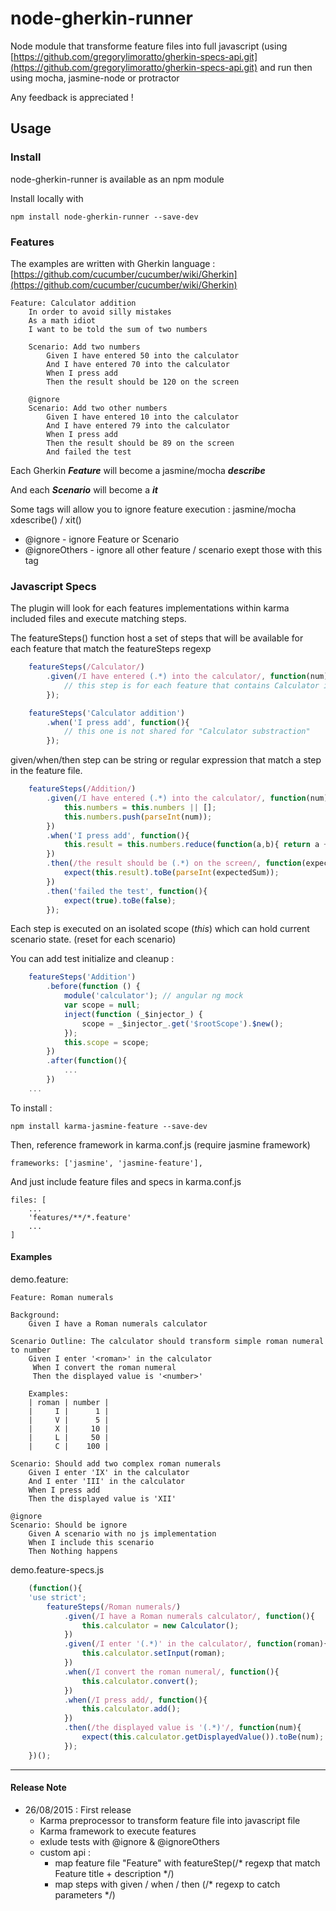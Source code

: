 # node-gherkin-runner

Node module that transforme feature files into full javascript (using [https://github.com/gregorylimoratto/gherkin-specs-api.git](https://github.com/gregorylimoratto/gherkin-specs-api.git) 
and run then using mocha, jasmine-node or protractor

Any feedback is appreciated ! 

## Usage

### Install

node-gherkin-runner is available as an npm module

Install locally with

	npm install node-gherkin-runner --save-dev


### Features

The examples are written with Gherkin language : [https://github.com/cucumber/cucumber/wiki/Gherkin](https://github.com/cucumber/cucumber/wiki/Gherkin)

	Feature: Calculator addition 
		In order to avoid silly mistakes
		As a math idiot
		I want to be told the sum of two numbers
	
		Scenario: Add two numbers
			Given I have entered 50 into the calculator
			And I have entered 70 into the calculator
			When I press add
			Then the result should be 120 on the screen

		@ignore
		Scenario: Add two other numbers
			Given I have entered 10 into the calculator
			And I have entered 79 into the calculator
			When I press add
			Then the result should be 89 on the screen
			And failed the test


Each Gherkin ***Feature*** will become a jasmine/mocha ***describe***

And each ***Scenario*** will become a ***it***

Some tags will allow you to ignore feature execution : jasmine/mocha xdescribe() / xit()

- @ignore - ignore Feature or Scenario
- @ignoreOthers - ignore all other feature / scenario exept those with this tag

### Javascript Specs



The plugin will look for each features implementations within karma included files and execute matching steps.

The featureSteps() function host a set of steps that will be available for each feature that match the featureSteps regexp

```javascript
	featureSteps(/Calculator/)
		.given(/I have entered (.*) into the calculator/, function(num){
			// this step is for each feature that contains Calculator in title 
		});

	featureSteps('Calculator addition')
		.when('I press add', function(){
			// this one is not shared for "Calculator substraction"
		});
```

given/when/then step can be string or regular expression that match a step in the feature file.

```javascript
	featureSteps(/Addition/)
		.given(/I have entered (.*) into the calculator/, function(num){
			this.numbers = this.numbers || [];
			this.numbers.push(parseInt(num));
		})
		.when('I press add', function(){
			this.result = this.numbers.reduce(function(a,b){ return a + b },0);
		})
		.then(/the result should be (.*) on the screen/, function(expectedSum){
			expect(this.result).toBe(parseInt(expectedSum));
		})
		.then('failed the test', function(){
			expect(true).toBe(false);
		});
```

Each step is executed on an isolated scope (*this*) which can hold current scenario state. (reset for each scenario)

You can add test initialize and cleanup :

```javascript
	featureSteps('Addition')
	 	.before(function () {
			module('calculator'); // angular ng mock
			var scope = null;
			inject(function (_$injector_) {
				scope = _$injector_.get('$rootScope').$new();
			}); 
	       	this.scope = scope;
	    })
		.after(function(){
			...
		})
	...
```

To install :

	npm install karma-jasmine-feature --save-dev

Then, reference framework in karma.conf.js (require jasmine framework)

	frameworks: ['jasmine', 'jasmine-feature'],


And just include feature files and specs in karma.conf.js

	files: [
		...
		'features/**/*.feature'
		...
	]



#### Examples


demo.feature: 

	Feature: Roman numerals

	Background: 
		Given I have a Roman numerals calculator
		
	Scenario Outline: The calculator should transform simple roman numeral to number     
	    Given I enter '<roman>' in the calculator
	     When I convert the roman numeral
	     Then the displayed value is '<number>'
		 
	    Examples:
		| roman | number |
		|     I |      1 |
		|     V |      5 |
		|     X |     10 |
		|     L |     50 |
		|     C |    100 |
		
	Scenario: Should add two complex roman numerals
		Given I enter 'IX' in the calculator
		And I enter 'III' in the calculator
		When I press add
		Then the displayed value is 'XII'
	
	@ignore
	Scenario: Should be ignore
		Given A scenario with no js implementation
		When I include this scenario
		Then Nothing happens

demo.feature-specs.js

```javascript
	(function(){
	'use strict';
		featureSteps(/Roman numerals/)
			.given(/I have a Roman numerals calculator/, function(){
				this.calculator = new Calculator();
			})
			.given(/I enter '(.*)' in the calculator/, function(roman){
				this.calculator.setInput(roman);
			})
			.when(/I convert the roman numeral/, function(){
				this.calculator.convert();
			})
			.when(/I press add/, function(){
				this.calculator.add();
			})
			.then(/the displayed value is '(.*)'/, function(num){
				expect(this.calculator.getDisplayedValue()).toBe(num);
			});
	})();
```

----
#### Release Note

- 26/08/2015 : First release
	- Karma preprocessor to transform feature file into javascript file
	- Karma framework to execute features
	- exlude tests with @ignore & @ignoreOthers
	- custom api : 
		- map feature file "Feature" with featureStep(/* regexp that match Feature title + description */)
		- map steps with given / when / then (/* regexp to catch parameters */)